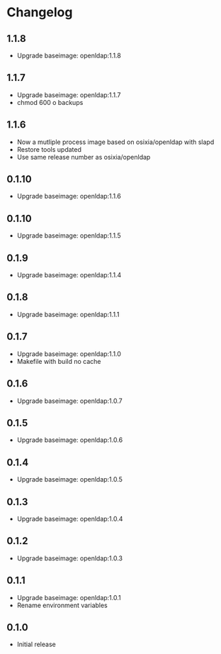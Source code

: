 # Changelog

## 1.1.8
  - Upgrade baseimage: openldap:1.1.8

## 1.1.7
  - Upgrade baseimage: openldap:1.1.7
  - chmod 600 o backups

## 1.1.6
  - Now a mutliple process image based on osixia/openldap with slapd
  - Restore tools updated
  - Use same release number as osixia/openldap

## 0.1.10
  - Upgrade baseimage: openldap:1.1.6

## 0.1.10
  - Upgrade baseimage: openldap:1.1.5

## 0.1.9
  - Upgrade baseimage: openldap:1.1.4

## 0.1.8
  - Upgrade baseimage: openldap:1.1.1

## 0.1.7
  - Upgrade baseimage: openldap:1.1.0
  - Makefile with build no cache

## 0.1.6
  - Upgrade baseimage: openldap:1.0.7

## 0.1.5
  - Upgrade baseimage: openldap:1.0.6

## 0.1.4
  - Upgrade baseimage: openldap:1.0.5

## 0.1.3
  - Upgrade baseimage: openldap:1.0.4

## 0.1.2
  - Upgrade baseimage: openldap:1.0.3

## 0.1.1
  - Upgrade baseimage: openldap:1.0.1
  - Rename environment variables

## 0.1.0
  - Initial release
